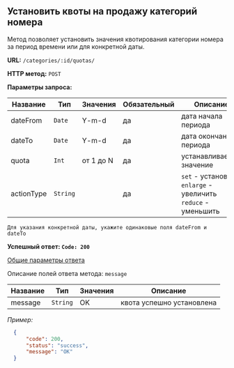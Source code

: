 **Установить квоты на продажу категорий номера**
-----------------------------------

Метод позволяет установить значения квотирования категории номера за период времени или для конкретной даты.

**URL:** `/categories/:id/quotas/`

**HTTP метод:** `POST`

**Параметры запроса:**

| Название   | Тип      | Значения  | Обязательный   | Описание                                                                   |
|------------|----------|-----------|----------------|----------------------------------------------------------------------------|
| dateFrom   | `Date`   | Y-m-d     | да             | дата начала периода                                                        |
| dateTo     | `Date`   | Y-m-d     | да             | дата окончания периода                                                     |
| quota      | `Int`    | от 1 до N | да             | устанавливаемое значение                                                   |
| actionType | `String` |           | да             | `set` - установить <br/> `enlarge` -  увеличить <br/> `reduce` - уменьшить |

    Для указания конкретной даты, укажите одинаковые поля dateFrom и dateTo

**Успешный ответ: `Code: 200`**

[Общие параметры ответа](../../main.response.md)

Описание полей ответа метода: `message`

| Название         | Тип       | Значения | Описание                    |
|------------------|-----------|----------|-----------------------------|
| message          | `String`  | OK       | квота успешно установлена   |

_Пример:_

```json
  {
      "code": 200,
      "status": "success",
      "message": "OK"
  }
```
